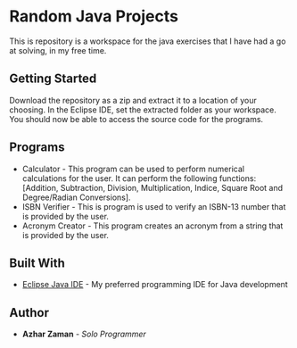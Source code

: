 # Random Java Projects

This is repository is a workspace for the java exercises that I have had a go at solving, in my free time.

## Getting Started

Download the repository as a zip and extract it to a location of your choosing. In the Eclipse IDE, set the extracted folder as your workspace. You should now be able to access the source code for the programs.

## Programs

* Calculator - This program can be used to perform numerical calculations for the user. It can perform the following functions: [Addition, Subtraction, Division, Multiplication, Indice, Square Root and Degree/Radian Conversions].
* ISBN Verifier - This is program is used to verify an ISBN-13 number that is provided by the user.
* Acronym Creator - This program creates an acronym from a string that is provided by the user.

## Built With

* [Eclipse Java IDE](http://www.eclipse.org/downloads/packages/release/photon/r/eclipse-ide-java-developers) - My preferred programming IDE for Java development

## Author

* **Azhar Zaman** - *Solo Programmer*

